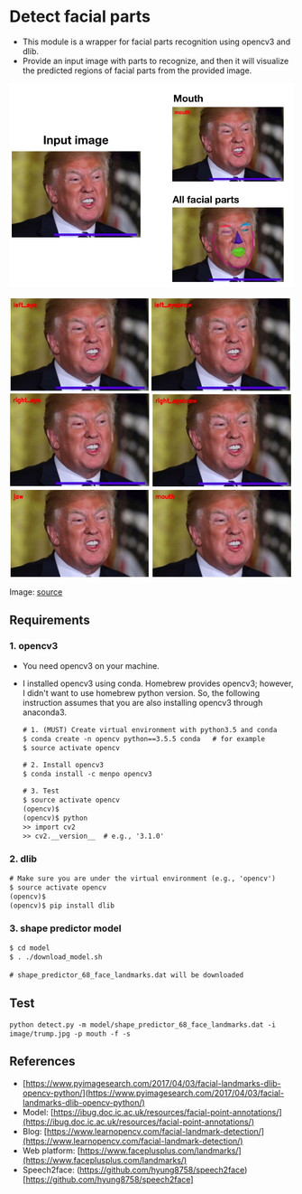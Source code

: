 # Detect facial parts

- This module is a wrapper for facial parts recognition using opencv3 and dlib.
- Provide an input image with parts to recognize, and then it will visualize the predicted regions of facial parts from the provided image.

![](tmp/test1.png)

![](tmp/test2.png)

Image: [source](https://www.vox.com/policy-and-politics/2018/5/9/17335306/trump-tweet-twitter-latest-fake-news-credentials)

## Requirements

### 1. opencv3
- You need opencv3 on your machine.
- I installed opencv3 using conda. Homebrew provides opencv3; however, I didn't want to use homebrew python version. So, the following instruction assumes that you are also installing opencv3 through anaconda3.

	```
	# 1. (MUST) Create virtual environment with python3.5 and conda
	$ conda create -n opencv python==3.5.5 conda   # for example
	$ source activate opencv
	```
	```
	# 2. Install opencv3
	$ conda install -c menpo opencv3
	```
	```
	# 3. Test
	$ source activate opencv
	(opencv)$
	(opencv)$ python
	>> import cv2
	>> cv2.__version__  # e.g., '3.1.0'
	```


### 2. dlib


```
# Make sure you are under the virtual environment (e.g., 'opencv')
$ source activate opencv
(opencv)$
(opencv)$ pip install dlib
```

### 3. shape predictor model

```
$ cd model
$ . ./download_model.sh

# shape_predictor_68_face_landmarks.dat will be downloaded
```

## Test

```
python detect.py -m model/shape_predictor_68_face_landmarks.dat -i image/trump.jpg -p mouth -f -s
```

## References
- [https://www.pyimagesearch.com/2017/04/03/facial-landmarks-dlib-opencv-python/](https://www.pyimagesearch.com/2017/04/03/facial-landmarks-dlib-opencv-python/)
- Model: [https://ibug.doc.ic.ac.uk/resources/facial-point-annotations/](https://ibug.doc.ic.ac.uk/resources/facial-point-annotations/)
- Blog: [https://www.learnopencv.com/facial-landmark-detection/](https://www.learnopencv.com/facial-landmark-detection/)
- Web platform: [https://www.faceplusplus.com/landmarks/](https://www.faceplusplus.com/landmarks/)
- Speech2face: (https://github.com/hyung8758/speech2face)[https://github.com/hyung8758/speech2face]
